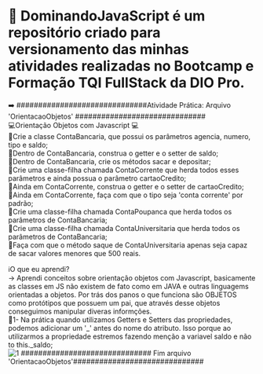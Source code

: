 # 🥇 DominandoJavaScript é um repositório criado para versionamento das minhas atividades realizadas no Bootcamp e Formação TQI FullStack da DIO Pro.

➡️ ##############################Atividade Prática: Arquivo 'OrientacaoObjetos' ##############################<br>
💻Orientação Objetos com Javascript 💻<br>
🥇Crie a classe ContaBancaria, que possui os parâmetros agencia, numero, tipo e saldo;<br>
🥇Dentro de ContaBancaria, construa o getter e o setter de saldo;<br>
🥇Dentro de ContaBancaria, crie os métodos sacar e depositar;<br>
🥇Crie uma classe-filha chamada ContaCorrente que herda todos esses parâmetros e ainda possua o parâmetro cartaoCredito;<br>
🥇Ainda em ContaCorrente, construa o getter e o setter de cartaoCredito;<br>
🥇Ainda em ContaCorrente, faça com que o tipo seja 'conta corrente' por padrão;<br>
🥇Crie uma classe-filha chamada ContaPoupanca que herda todos os parâmetros de ContaBancaria;<br>
🥇Crie uma classe-filha chamada ContaUniversitaria que herda todos os parâmetros de ContaBancaria;<br>
🥇Faça com que o método saque de ContaUniversitaria apenas seja capaz de sacar valores menores que 500 reais.<br>


ℹ️O que eu aprendi? <br>
 -> Aprendi conceitos sobre orientação objetos com Javascript, basicamente as classes em JS não existem de fato como em JAVA  e outras linguagems orientadas a objetos.
Por trás dos panos o que funciona são OBJETOS como protótipos que possuem um pai, que através desse objetos conseguimos manipular diveras informções.<br>
🥷1- Na prática quando utilizamos Getters e Setters das propriedades, podemos
adicionar um '_' antes do nome do atributo. Isso porque ao utilizarmos a 
propriedade estremos fazendo menção a variavel saldo  e não to this._saldo;<br>
![1](https://github.com/user-attachments/assets/d9b9f8c8-f9a6-459d-a8bb-a2b479926445)
  ############################## Fim arquivo 'OrientacaoObjetos'############################## 
